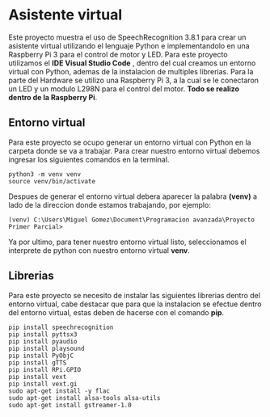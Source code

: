 # Asistente virtual

Este proyecto muestra el uso de SpeechRecognition 3.8.1 para crear un asistente virtual utilizando el lenguaje Python e implementandolo en una Raspberry Pi 3 para el control de motor y LED.
Para este proyecto utilizamos el **IDE Visual Studio Code** , dentro del cual creamos un entorno virtual con Python, ademas  de la instalacion de multiples librerias. 
Para la parte del Hardware se utilizo una Raspberry Pi 3, a la cual se le conectaron un LED y un modulo L298N para el control del motor. **Todo se realizo dentro de la Raspberry Pi**.

## Entorno virtual

Para este proyecto se ocupo generar un entorno virtual con Python en la carpeta donde se va a trabajar. Para crear nuestro entorno virtual debemos ingresar los siguientes comandos en la terminal.

```
python3 -m venv venv
source venv/bin/activate
```

Despues de generar el entorno virtual debera aparecer la palabra **(venv)** a lado de la direccion donde estamos trabajando, por ejemplo:

```(venv) C:\Users\Miguel Gomez\Document\Programacion avanzada\Proyecto Primer Parcial>```

Ya por ultimo, para tener nuestro entorno virtual listo, seleccionamos el interprete de python con nuestro entorno virtual **venv**.


## Librerias 

Para este proyecto se necesito de instalar las siguientes librerias dentro del entorno virtual, cabe destacar que para que la instalacion se efectue dentro del entorno virtual, estas deben de hacerse con el comando 
**pip**.

```
pip install speechrecognition
pip install pyttsx3
pip install pyaudio
pip install playsound
pip install PyObjC
pip install gTTS
pip install RPi.GPIO
pip install vext
pip install vext.gi
sudo apt-get install -y flac
sudo apt-get install alsa-tools alsa-utils 
sudo apt-get install gstreamer-1.0
```



